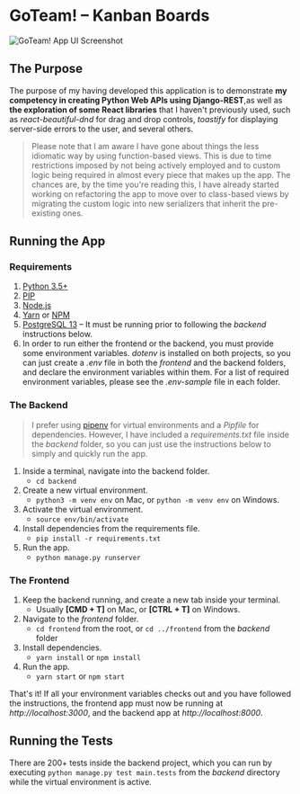 # GoTeam! – Kanban Boards
![GoTeam! App UI Screenshot](https://i.ibb.co/nCty58P/Screenshot-2021-04-29-at-19-20-34.png)

## The Purpose
The purpose of my having developed this application is to demonstrate **my competency in creating Python Web APIs using Django-REST**,as well as **the exploration of some React libraries** that I haven't previously used, such as *react-beautiful-dnd* for drag and drop controls, *toastify* for displaying server-side errors to the user, and several others.

> Please note that I am aware I have gone about things the less idiomatic way by using function-based views. This is due to time restrictions imposed by not being actively employed and to custom logic being required in almost every piece that makes up the app. The chances are, by the time you're reading this, I have already started working on refactoring the app to move over to class-based views by migrating the custom logic into new serializers that inherit the pre-existing ones.

## Running the App
### Requirements
1. [Python 3.5+](https://www.python.org/downloads/release/python-390/)
2. [PIP](https://pypi.org/project/pip/)
4. [Node.js](https://nodejs.org/en/)
5. [Yarn](https://yarnpkg.com/getting-started/install) or [NPM](https://www.npmjs.com/get-npm)
6. [PostgreSQL 13](https://www.postgresql.org/) – It must be running prior to following the *backend* instructions below.
7. In order to run either the frontend or the backend, you must provide some environment variables. *dotenv* is installed on both projects, so you can just create a *.env* file in both the *frontend* and the backend folders, and declare the environment variables within them. For a list of required environment variables, please see the *.env-sample* file in each folder.

### The Backend
> I prefer using [pipenv](https://pypi.org/project/pipenv/) for virtual environments and a *Pipfile* for dependencies. However, I have included a *requirements.txt* file inside the *backend* folder, so you can just use the instructions below to simply and quickly run the app.

1. Inside a terminal, navigate into the backend folder. 
    - `cd backend`
2. Create a new virtual environment. 
    - `python3 -m venv env` on Mac, or `python -m venv env` on Windows.
3. Activate the virtual environment.
    - `source env/bin/activate`
4. Install dependencies from the requirements file.
    - `pip install -r requirements.txt`
5. Run the app.
    - `python manage.py runserver`
    
### The Frontend
1. Keep the backend running, and create a new tab inside your terminal.
    - Usually **[CMD + T]** on Mac, or **[CTRL + T]** on Windows.
2. Navigate to the *frontend* folder.
    - `cd frontend` from the root, or `cd ../frontend` from the *backend* folder
3. Install dependencies.
    - `yarn install` or `npm install`
4. Run the app.
    - `yarn start` or `npm start`
    
That's it! If all your environment variables checks out and you have followed the instructions, the frontend app must now be running at *http://localhost:3000*, and the backend app at *http://localhost:8000*.

## Running the Tests
There are 200+ tests inside the backend project, which you can run by executing `python manage.py test main.tests` from the *backend* directory while the virtual environment is active.
